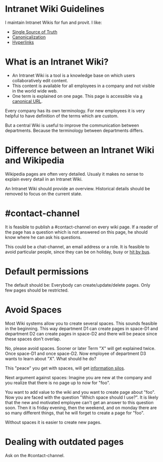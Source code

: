 # Intranet Wiki Guidelines

I maintain Intranet Wikis for fun and provit. I like:

* [Single Source of Truth](https://en.wikipedia.org/wiki/Single_source_of_truth)
* [Canonicalization](https://en.wikipedia.org/wiki/Canonicalization)
* [Hyperlinks](https://en.wikipedia.org/wiki/Hyperlink)

# What is an Intranet Wiki?

* An Intranet Wiki is a tool is a knowledge base on which users collaboratively edit content.
* This content is available for all employees in a company and not visible in the world wide web.
* One term is explained on one page. This page is accessible via [a canonical URL](https://en.wikipedia.org/wiki/Canonicalization#URL).

Every company has its own terminology. For new employees it is very helpful to have definition of the terms which
are custom.

But a central Wiki is useful to improve the communication between departments. Because the terminology between departments differs.

# Difference between an Intranet Wiki and Wikipedia

Wikipedia pages are often very detailed. Usualy it makes no sense to explain every detail in an Intranet Wiki.

An Intranet Wiki should provide an overview. Historical details should be removed to focus on the current state.

# #contact-channel

It is feasible to publish a #contact-channel on every wiki page. If a reader of the page has a question which is not answered on this page, he should know where he can ask his questions.

This could be a chat-channel, an email address or a role. It is feasible to avoid particular people, since they can be on holiday, busy or [hit by bus](https://en.wikipedia.org/wiki/Bus_factor).

# Default permissions

The default should be: Everybody can create/update/delete pages. Only few pages should be restricted.

# Avoid Spaces

Most Wiki systems allow you to create several spaces. This sounds feasible in the beginning. 
This way department D1 can create
pages in space-D1 and department D2 can create pages in space-D2 and there will be peace since these spaces don't overlap.

No, please avoid spaces. Sooner or later Term "X" will get explained twice. Once space-D1 and once space-D2. Now employee of department D3 wants to learn about "X". What should he do?

This "peace" you get with spaces, will get [information silos](https://en.wikipedia.org/wiki/Information_silo).

Next argument against spaces: Imagine you are new at the company and you realize that there is no page up to now for "foo".

You want to add value to the wiki and you want to create page about "foo". Now you are faced with the question "Which space should I use?". It is likely that the new and motivated employee can't get an answer to this question soon. Then it is friday evening, then the weekend, and on monday there are so many different things, that he will forget to create a page for "foo".

Without spaces it is easier to create new pages.

# Dealing with outdated pages

Ask on the #contact-channel.


